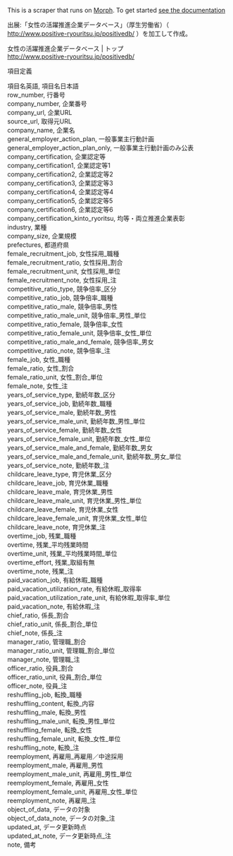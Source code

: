 This is a scraper that runs on [Morph](https://morph.io). To get started [see the documentation](https://morph.io/documentation)

出展:「女性の活躍推進企業データベース」（厚生労働省）（ http://www.positive-ryouritsu.jp/positivedb/ ）を加工して作成。

女性の活躍推進企業データベース | トップ  
http://www.positive-ryouritsu.jp/positivedb/

項目定義

項目名英語, 項目名日本語  
row\_number, 行番号  
company\_number, 企業番号  
company\_url, 企業URL  
source\_url, 取得元URL  
company\_name, 企業名  
general\_employer\_action\_plan, 一般事業主行動計画  
general\_employer\_action\_plan\_only, 一般事業主行動計画のみ公表  
company\_certification, 企業認定等  
company\_certification1, 企業認定等1  
company\_certification2, 企業認定等2  
company\_certification3, 企業認定等3  
company\_certification4, 企業認定等4  
company\_certification5, 企業認定等5  
company\_certification6, 企業認定等6  
company_certification_kinto_ryoritsu, 均等・両立推進企業表彰  
industry, 業種  
company\_size, 企業規模  
prefectures, 都道府県  
female\_recruitment\_job, 女性採用\_職種  
female\_recruitment\_ratio, 女性採用\_割合  
female\_recruitment\_unit, 女性採用\_単位  
female\_recruitment\_note, 女性採用\_注  
competitive\_ratio\_type, 競争倍率\_区分  
competitive\_ratio\_job, 競争倍率\_職種  
competitive\_ratio\_male, 競争倍率\_男性  
competitive\_ratio\_male\_unit, 競争倍率\_男性\_単位  
competitive\_ratio\_female, 競争倍率\_女性  
competitive\_ratio\_female\_unit, 競争倍率\_女性\_単位  
competitive\_ratio\_male\_and\_female, 競争倍率\_男女  
competitive\_ratio\_note, 競争倍率\_注  
female\_job, 女性\_職種  
female\_ratio, 女性\_割合  
female\_ratio\_unit, 女性\_割合\_単位  
female\_note, 女性\_注  
years\_of\_service\_type, 勤続年数\_区分  
years\_of\_service\_job, 勤続年数\_職種  
years\_of\_service\_male, 勤続年数\_男性  
years\_of\_service\_male\_unit, 勤続年数\_男性\_単位  
years\_of\_service\_female, 勤続年数\_女性  
years\_of\_service\_female\_unit, 勤続年数\_女性\_単位  
years\_of\_service\_male\_and\_female, 勤続年数\_男女  
years\_of\_service\_male\_and\_female\_unit, 勤続年数\_男女\_単位  
years\_of\_service\_note, 勤続年数\_注  
childcare\_leave\_type, 育児休業\_区分  
childcare\_leave\_job, 育児休業\_職種  
childcare\_leave\_male, 育児休業\_男性  
childcare\_leave\_male\_unit, 育児休業\_男性\_単位  
childcare\_leave\_female, 育児休業\_女性  
childcare\_leave\_female\_unit, 育児休業\_女性\_単位  
childcare\_leave\_note, 育児休業\_注  
overtime\_job, 残業\_職種  
overtime, 残業\_平均残業時間  
overtime\_unit, 残業\_平均残業時間\_単位  
overtime\_effort, 残業\_取組有無  
overtime\_note, 残業\_注  
paid\_vacation\_job, 有給休暇\_職種  
paid\_vacation\_utilization\_rate, 有給休暇\_取得率  
paid\_vacation\_utilization\_rate\_unit, 有給休暇\_取得率\_単位  
paid\_vacation\_note, 有給休暇\_注  
chief\_ratio, 係長\_割合  
chief\_ratio\_unit, 係長\_割合\_単位  
chief\_note, 係長\_注  
manager\_ratio, 管理職\_割合  
manager\_ratio\_unit, 管理職\_割合\_単位  
manager\_note, 管理職\_注  
officer\_ratio, 役員\_割合  
officer\_ratio\_unit, 役員\_割合\_単位  
officer\_note, 役員\_注  
reshuffling\_job, 転換\_職種  
reshuffling\_content, 転換\_内容  
reshuffling\_male, 転換\_男性  
reshuffling\_male\_unit, 転換\_男性\_単位  
reshuffling\_female, 転換\_女性  
reshuffling\_female\_unit, 転換\_女性\_単位  
reshuffling\_note, 転換\_注  
reemployment, 再雇用\_再雇用／中途採用  
reemployment\_male, 再雇用\_男性  
reemployment\_male\_unit, 再雇用\_男性\_単位  
reemployment\_female, 再雇用\_女性  
reemployment\_female\_unit, 再雇用\_女性\_単位  
reemployment\_note, 再雇用\_注  
object\_of\_data, データの対象  
object\_of\_data\_note, データの対象\_注  
updated\_at, データ更新時点  
updated\_at\_note, データ更新時点\_注  
note, 備考
